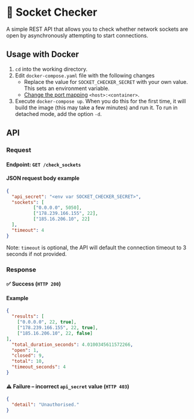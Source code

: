 # 🔌 Socket Checker
A simple REST API that allows you to check whether network sockets are open by asynchronously attempting to start connections.

## Usage with Docker
1. `cd` into the working directory.
2. Edit `docker-compose.yaml` file with the following changes
   * Replace the value for `SOCKET_CHECKER_SECRET` with your own value. This sets an environment variable.
   * [Change the port mapping](https://docs.docker.com/compose/compose-file/compose-file-v3/#ports) `<host>:<container>`.
3. Execute `docker-compose up`. When you do this for the first time, it will build the image (this may take a few minutes) and run it. To run in detached mode, add the option `-d`.


## API
### Request
#### Endpoint: `GET /check_sockets`
#### JSON request body example
```json
{
  "api_secret": "<env var SOCKET_CHECKER_SECRET>",
  "sockets": [
          ["0.0.0.0", 5050],
          ["178.239.166.155", 22],
          ["185.16.206.10", 22]
  ],
  "timeout": 4
}
``` 
Note: `timeout` is optional, the API will default the connection timeout to 3 seconds if not provided.
### Response
#### ✅ Success (`HTTP 200`)
#### Example
```json
{
  "results": [
    ["0.0.0.0", 22, true],
    ["178.239.166.155", 22, true],
    ["185.16.206.10", 22, false]
],
  "total_duration_seconds": 4.0100345611572266,
  "open": 1,
  "closed": 9,
  "total": 10,
  "timeout_seconds": 4
}
```
#### ⚠️ Failure – incorrect `api_secret` value (`HTTP 403`)
```json
{
  "detail": "Unauthorised."
}
```
